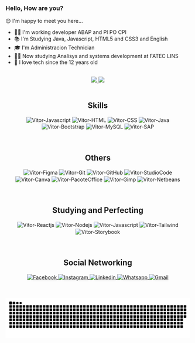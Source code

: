### Hello, How are you?
  
😊 I'm happy to meet you here...

- 👨‍💻 I'm working developer ABAP and PI PO CPI
- 📚 I'm Studying Java, Javascript, HTML5 and CSS3 and English
- 🎓 I'm Administracion Technician
- 👨‍🎓 Now studying Analisys and systems development at FATEC LINS
- 💖 I love tech since the 12 years old

 <br>

 <section align="center">
  <a href="https://github.com/Vitor-Ueda" target="_self">
    <img height="160em" src="https://github-readme-stats.vercel.app/api?username=vitor-ueda&show_icons=true&theme=midnight-purple&include_all_commits=true&count_private=true"/>
    <img height="160em" src="https://github-readme-stats.vercel.app/api/top-langs/?username=vitor-ueda&layout=compact&langs_count=7&theme=midnight-purple"/>
  </a>
 </section>
 
 <br>
 
 <section style="display: inline_block" align="center">
    <h2>Skills</h2>
    <img align="center" alt="Vitor-Javascript" src="https://img.shields.io/badge/JavaScript-F7DF1E?style=for-the-badge&logo=javascript&logoColor=black">
    <img align="center" alt="Vitor-HTML" src="https://img.shields.io/badge/HTML5-E34F26?style=for-the-badge&logo=html5&logoColor=white">
    <img align="center" alt="Vitor-CSS" src="https://img.shields.io/badge/CSS3-1572B6?style=for-the-badge&logo=css3&logoColor=white">
    <img align="center" alt="Vitor-Java" src="https://img.shields.io/badge/Java-ED8B00?style=for-the-badge&logo=java&logoColor=white">
    <img align="center" alt="Vitor-Bootstrap" src="https://img.shields.io/badge/Bootstrap-563D7C?style=for-the-badge&logo=bootstrap&logoColor=white">
    <img align="center" alt="Vitor-MySQL" src="https://img.shields.io/badge/MySQL-005C84?style=for-the-badge&logo=mysql&logoColor=white">
    <img align="center" alt="Vitor-SAP" src="https://img.shields.io/badge/SAP-0FAAFF?style=for-the-badge&logo=sap&logoColor=white">
 </section>
 
 <br>
 <br>
 
  <section style="display: inline_block" align="center">
    <h2>Others</h2>
    <img align="center" alt="Vitor-Figma" src="https://img.shields.io/badge/Figma-F24E1E?style=for-the-badge&logo=figma&logoColor=white">
    <img align="center" alt="Vitor-Git" src="https://img.shields.io/badge/GIT-E44C30?style=for-the-badge&logo=git&logoColor=white">
    <img align="center" alt="Vitor-GitHub" src="https://img.shields.io/badge/GitHub-100000?style=for-the-badge&logo=github&logoColor=white"/>
    <img align="center" alt="Vitor-StudioCode" src="https://img.shields.io/badge/Visual_Studio-5C2D91?style=for-the-badge&logo=visual%20studio&logoColor=white"/>
    <img align="center" alt="Vitor-Canva" src="https://img.shields.io/badge/Canva-%2300C4CC.svg?&style=for-the-badge&logo=Canva&logoColor=white"/>
    <img align="center" alt="Vitor-PacoteOffice" src="https://img.shields.io/badge/Microsoft_Office-D83B01?style=for-the-badge&logo=microsoft-office&logoColor=white">
    <img align="center" alt="Vitor-Gimp" src="https://img.shields.io/badge/gimp-5C5543?style=for-the-badge&logo=gimp&logoColor=white">
    <img align="center" alt="Vitor-Netbeans" src="https://img.shields.io/badge/apache%20netbeans-1B6AC6?style=for-the-badge&logo=apache%20netbeans%20IDE&logoColor=white">
  </section>
 
 <br>
 <br>
 
   <section style="display: inline_block" align="center">
    <h2>Studying and Perfecting</h2>
    <img align="center" alt="Vitor-Reactjs" src="https://img.shields.io/badge/Figma-F24E1E?style=for-the-badge&logo=figma&logoColor=white">
    <img align="center" alt="Vitor-Nodejs" src="https://img.shields.io/badge/GIT-E44C30?style=for-the-badge&logo=git&logoColor=white">
    <img align="center" alt="Vitor-Javascript" src="https://img.shields.io/badge/GitHub-100000?style=for-the-badge&logo=github&logoColor=white"/>
    <img align="center" alt="Vitor-Tailwind" src="https://img.shields.io/badge/GitHub-100000?style=for-the-badge&logo=github&logoColor=white"/>
    <img align="center" alt="Vitor-Storybook" src="https://img.shields.io/badge/GitHub-100000?style=for-the-badge&logo=github&logoColor=white"/>
  </section>
 
 <br>
 <br>
 
 <section style="display: inline_block" align="center">
    <h2>Social Networking</h2>
    <a href="https://www.facebook.com/vitor.kazuma.3" target="_blank">
      <img align="center" alt="Facebook" src="https://img.shields.io/badge/Facebook-1877F2?style=for-the-badge&logo=facebook&logoColor=white">
    </a>
    <a href="https://www.instagram.com/dev_ueda/" target="_blank">
      <img align="center" alt="Instagram" src="https://img.shields.io/badge/Instagram-E4405F?style=for-the-badge&logo=instagram&logoColor=white">
    </a>
    <a href="https://www.linkedin.com/in/vitor-ueda-5aa250191/" target="_blank">
      <img align="center" alt="Linkedin" src="https://img.shields.io/badge/LinkedIn-0077B5?style=for-the-badge&logo=linkedin&logoColor=white">
    </a>
    <a href="https://wa.me/+5514997311947" target="_blank">
      <img align="center" alt="Whatsapp" src="https://img.shields.io/badge/WhatsApp-25D366?style=for-the-badge&logo=whatsapp&logoColor=white">
    </a>
    <a href="https://mail.google.com/mail/u/0/#inbox" target="_blank">
      <img align="center" alt="Gmail" src="https://img.shields.io/badge/Gmail-D14836?style=for-the-badge&logo=gmail&logoColor=white">
    </a>
 </section>
 
 <br>
 <br>
 
 <section align="center"> 
 
  ![Snake animation](https://github.com/vitor-ueda/vitor-ueda/blob/output/github-contribution-grid-snake.svg)
 
 </section>
 
